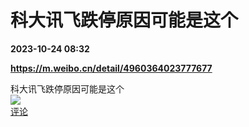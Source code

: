 # 科大讯飞跌停原因可能是这个

**2023-10-24 08:32**

**https://m.weibo.cn/detail/4960364023777677**

科大讯飞跌停原因可能是这个  
![](https://img3.chouti.com/CHOUTI_231024_81E0ED11F43A44DDA26ED00CA3506E58.jpg)  
[评论](https://m.chouti.com/link/40388102)